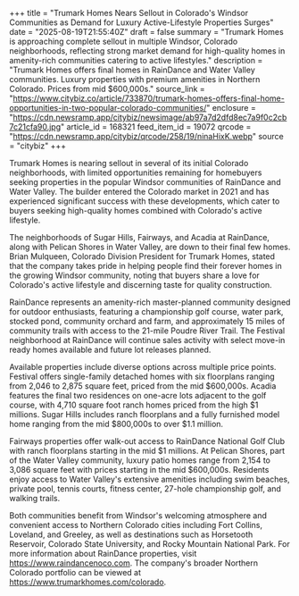 +++
title = "Trumark Homes Nears Sellout in Colorado's Windsor Communities as Demand for Luxury Active-Lifestyle Properties Surges"
date = "2025-08-19T21:55:40Z"
draft = false
summary = "Trumark Homes is approaching complete sellout in multiple Windsor, Colorado neighborhoods, reflecting strong market demand for high-quality homes in amenity-rich communities catering to active lifestyles."
description = "Trumark Homes offers final homes in RainDance and Water Valley communities. Luxury properties with premium amenities in Northern Colorado. Prices from mid $600,000s."
source_link = "https://www.citybiz.co/article/733870/trumark-homes-offers-final-home-opportunities-in-two-popular-colorado-communities/"
enclosure = "https://cdn.newsramp.app/citybiz/newsimage/ab97a7d2dfd8ec7a9f0c2cb7c21cfa90.jpg"
article_id = 168321
feed_item_id = 19072
qrcode = "https://cdn.newsramp.app/citybiz/qrcode/258/19/ninaHixK.webp"
source = "citybiz"
+++

<p>Trumark Homes is nearing sellout in several of its initial Colorado neighborhoods, with limited opportunities remaining for homebuyers seeking properties in the popular Windsor communities of RainDance and Water Valley. The builder entered the Colorado market in 2021 and has experienced significant success with these developments, which cater to buyers seeking high-quality homes combined with Colorado's active lifestyle.</p><p>The neighborhoods of Sugar Hills, Fairways, and Acadia at RainDance, along with Pelican Shores in Water Valley, are down to their final few homes. Brian Mulqueen, Colorado Division President for Trumark Homes, stated that the company takes pride in helping people find their forever homes in the growing Windsor community, noting that buyers share a love for Colorado's active lifestyle and discerning taste for quality construction.</p><p>RainDance represents an amenity-rich master-planned community designed for outdoor enthusiasts, featuring a championship golf course, water park, stocked pond, community orchard and farm, and approximately 15 miles of community trails with access to the 21-mile Poudre River Trail. The Festival neighborhood at RainDance will continue sales activity with select move-in ready homes available and future lot releases planned.</p><p>Available properties include diverse options across multiple price points. Festival offers single-family detached homes with six floorplans ranging from 2,046 to 2,875 square feet, priced from the mid $600,000s. Acadia features the final two residences on one-acre lots adjacent to the golf course, with 4,710 square foot ranch homes priced from the high $1 millions. Sugar Hills includes ranch floorplans and a fully furnished model home ranging from the mid $800,000s to over $1.1 million.</p><p>Fairways properties offer walk-out access to RainDance National Golf Club with ranch floorplans starting in the mid $1 millions. At Pelican Shores, part of the Water Valley community, luxury patio homes range from 2,154 to 3,086 square feet with prices starting in the mid $600,000s. Residents enjoy access to Water Valley's extensive amenities including swim beaches, private pool, tennis courts, fitness center, 27-hole championship golf, and walking trails.</p><p>Both communities benefit from Windsor's welcoming atmosphere and convenient access to Northern Colorado cities including Fort Collins, Loveland, and Greeley, as well as destinations such as Horsetooth Reservoir, Colorado State University, and Rocky Mountain National Park. For more information about RainDance properties, visit <a href="https://www.raindancenoco.com" rel="nofollow" target="_blank">https://www.raindancenoco.com</a>. The company's broader Northern Colorado portfolio can be viewed at <a href="https://www.trumarkhomes.com/colorado" rel="nofollow" target="_blank">https://www.trumarkhomes.com/colorado</a>.</p>